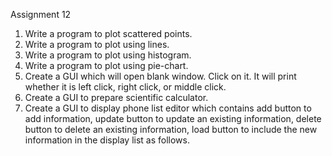 Assignment 12
1. Write a program to plot scattered points.
2. Write a program to plot using lines.
3. Write a program to plot using histogram.
4. Write a program to plot using pie-chart.
5. Create a GUI which will open blank window.
   Click on it. It will print whether it is left click, right click, or middle click.
6. Create a GUI to prepare scientific calculator.
7. Create a GUI to display phone list editor which contains add button to add information,
  update button to update an existing information, delete button to delete an existing information,
  load button to include the new information in the display list as follows.

